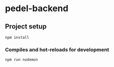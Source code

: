 # pedel-backend

## Project setup
```
npm install
```

### Compiles and hot-reloads for development
```
npm run nodemon
```
